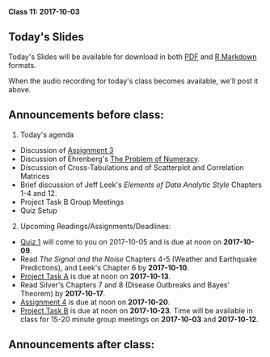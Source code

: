 **Class 11: 2017-10-03**

## Today's Slides

Today's Slides will be available for download in both [PDF](https://github.com/THOMASELOVE/431slides/blob/master/class_11/431_2017_class-11-slides.pdf) and [R Markdown](https://github.com/THOMASELOVE/431slides/blob/master/class_11/431_2017_class-11-slides.Rmd) formats. 

When the audio recording for today's class becomes available, we'll post it above.

## Announcements before class:

1. Today's agenda

- Discussion of [Assignment 3](https://github.com/THOMASELOVE/431homework/tree/master/HW3)
- Discussion of Ehrenberg's [The Problem of Numeracy](https://github.com/THOMASELOVE/431slides/blob/master/class_10/Ehrenberg_1981_pw_The_Problem_of_Numeracy.pdf). 
- Discussion of Cross-Tabulations and of Scatterplot and Correlation Matrices
- Brief discussion of Jeff Leek's *Elements of Data Analytic Style* Chapters 1-4 and 12.
- Project Task B Group Meetings
- Quiz Setup

2. Upcoming Readings/Assignments/Deadlines:

- [Quiz 1](https://thomaselove.github.io/431syllabus/quizzes.html) will come to you on 2017-10-05 and is due at noon on **2017-10-09**.
- Read *The Signal and the Noise* Chapters 4-5 (Weather and Earthquake Predictions), and Leek's Chapter 6 by **2017-10-10**.
- [Project Task A](https://github.com/THOMASELOVE/431project/tree/master/TaskA) is due at noon on **2017-10-13**.
- Read Silver's Chapters 7 and 8 (Disease Outbreaks and Bayes' Theorem) by **2017-10-17**.
- [Assignment 4](https://github.com/THOMASELOVE/431homework/blob/master/431-2017_assignment-4.md) is due at noon on **2017-10-20**.
- [Project Task B](https://github.com/THOMASELOVE/431project/tree/master/TaskB) is due at noon on **2017-10-23**. Time will be available in class for 15-20 minute group meetings on **2017-10-03** and **2017-10-12**.

## Announcements after class:

